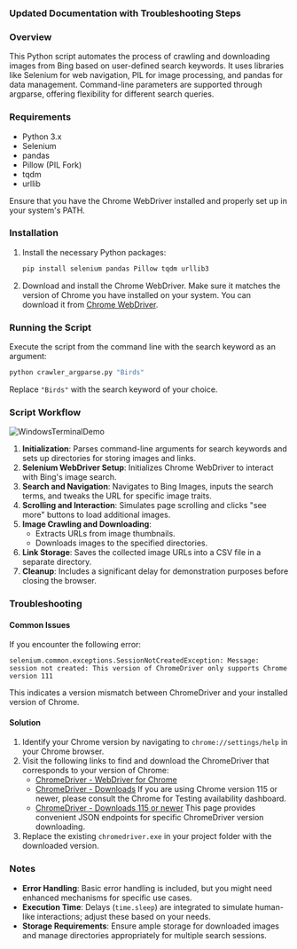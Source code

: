 ### Updated Documentation with Troubleshooting Steps

### Overview

This Python script automates the process of crawling and downloading images from Bing based on user-defined search keywords. It uses libraries like Selenium for web navigation, PIL for image processing, and pandas for data management. Command-line parameters are supported through argparse, offering flexibility for different search queries.

### Requirements

- Python 3.x
- Selenium
- pandas
- Pillow (PIL Fork)
- tqdm
- urllib

Ensure that you have the Chrome WebDriver installed and properly set up in your system's PATH.

### Installation

1. Install the necessary Python packages:
   ```bash
   pip install selenium pandas Pillow tqdm urllib3
   ```

2. Download and install the Chrome WebDriver. Make sure it matches the version of Chrome you have installed on your system. You can download it from [Chrome WebDriver](https://sites.google.com/chromium.org/driver/home).

### Running the Script

Execute the script from the command line with the search keyword as an argument:
```bash
python crawler_argparse.py "Birds"
```
Replace `"Birds"` with the search keyword of your choice.

### Script Workflow

![WindowsTerminalDemo](WindowsTerminalDemo.gif)


1. **Initialization**: Parses command-line arguments for search keywords and sets up directories for storing images and links.
2. **Selenium WebDriver Setup**: Initializes Chrome WebDriver to interact with Bing's image search.
3. **Search and Navigation**: Navigates to Bing Images, inputs the search terms, and tweaks the URL for specific image traits.
4. **Scrolling and Interaction**: Simulates page scrolling and clicks "see more" buttons to load additional images.
5. **Image Crawling and Downloading**:
   - Extracts URLs from image thumbnails.
   - Downloads images to the specified directories.
6. **Link Storage**: Saves the collected image URLs into a CSV file in a separate directory.
7. **Cleanup**: Includes a significant delay for demonstration purposes before closing the browser.

### Troubleshooting

#### Common Issues

If you encounter the following error:

```
selenium.common.exceptions.SessionNotCreatedException: Message: session not created: This version of ChromeDriver only supports Chrome version 111
```

This indicates a version mismatch between ChromeDriver and your installed version of Chrome.

#### Solution

1. Identify your Chrome version by navigating to `chrome://settings/help` in your Chrome browser.
2. Visit the following links to find and download the ChromeDriver that corresponds to your version of Chrome:
   - [ChromeDriver - WebDriver for Chrome](https://sites.google.com/chromium.org/driver/home)
   - [ChromeDriver - Downloads](https://sites.google.com/chromium.org/driver/downloads)
If you are using Chrome version 115 or newer, please consult the Chrome for Testing availability dashboard. 
   - [ChromeDriver - Downloads 115 or newer](https://googlechromelabs.github.io/chrome-for-testing/)
This page provides convenient JSON endpoints for specific ChromeDriver version downloading.
3. Replace the existing `chromedriver.exe` in your project folder with the downloaded version.

### Notes

- **Error Handling**: Basic error handling is included, but you might need enhanced mechanisms for specific use cases.
- **Execution Time**: Delays (`time.sleep`) are integrated to simulate human-like interactions; adjust these based on your needs.
- **Storage Requirements**: Ensure ample storage for downloaded images and manage directories appropriately for multiple search sessions.

